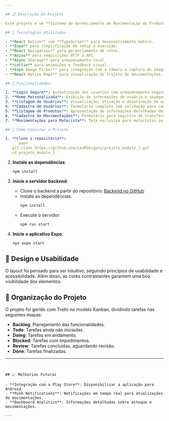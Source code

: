 ```yaml
---

## 📋 Descrição do Projeto

Este projeto é um **Sistema de Gerenciamento de Movimentação de Produtos** desenvolvido para uma rede de farmácias, com o objetivo de simplificar e centralizar o controle de produtos entre as filiais da empresa. A aplicação foi construída utilizando **React Native com TypeScript** e **Expo** e oferece uma interface intuitiva para gerenciar estoques, além de permitir um gerenciamento mais eficiente de usuários e movimentações.

## 🚀 Tecnologias Utilizadas

- **React Native** com **TypeScript** para desenvolvimento mobile.
- **Expo** para simplificação do setup e execução.
- **React Navigation** para gerenciamento de rotas.
- **Axios** para requisições HTTP à API.
- **Async Storage** para armazenamento local.
- **Lottie** para animações e feedback visual.
- **Expo Image Picker** para integração com a câmera e captura de imagens.
- **React Native Maps** para visualização do trajeto de movimentações.

## 📝 Funcionalidades

1. **Login Seguro**: Autenticação dos usuários com armazenamento seguro dos dados de login.
2. **Home Personalizada**: Exibição de informações do usuário e navegação para listagem de produtos e gerenciamento de usuários.
3. **Listagem de Usuários**: Visualização, ativação e desativação de usuários, com feedback visual de status.
4. **Cadastro de Usuários**: Formulário completo com validação para cadastro de novos usuários.
5. **Listagem de Produtos**: Apresentação de informações detalhadas dos produtos, incluindo pesquisa e filtragem.
6. **Cadastro de Movimentações**: Formulário para registro de transferências entre filiais.
7. **Movimentações para Motorista**: Tela exclusiva para motoristas iniciarem ou finalizarem entregas, com integração de câmera e mapas.

## 🔧 Como Executar o Projeto

1. **Clone o repositório**:
   ```bash
   git clone https://github.com/LeoRVergani/projeto_modulo_1.git
   cd projeto_modulo_1
   ```

2. **Instale as dependências**:
   ```bash
   npm install
   ```

3. **Inicie o servidor backend**:
   - Clone o backend a partir do repositório: [Backend no GitHub](https://github.com/DEVinHouse-Clamed-V3/template_m1)
   - Instale as dependências:
     ```bash
     npm install
     ```
   - Execute o servidor:
     ```bash
     npm run start
     ```

4. **Inicie o aplicativo Expo**:
   ```bash
   npx expo start
   ```

## 🎨 Design e Usabilidade

O layout foi pensado para ser intuitivo, seguindo princípios de usabilidade e acessibilidade. Além disso, as cores contrastantes garantem uma boa visibilidade dos elementos.

## 🔄 Organização do Projeto

O projeto foi gerido com Trello no modelo Kanban, dividindo tarefas nas seguintes etapas:
- **Backlog**: Planejamento das funcionalidades.
- **Todo**: Tarefas ainda não iniciadas.
- **Doing**: Tarefas em andamento.
- **Blocked**: Tarefas com impedimentos.
- **Review**: Tarefas concluídas, aguardando revisão.
- **Done**: Tarefas finalizadas.

---
```


## 📈 Melhorias Futuras

- **Integração com a Play Store**: Disponibilizar a aplicação para Android.
- **Push Notifications**: Notificações em tempo real para atualizações de movimentações.
- **Dashboard Analítico**: Informações detalhadas sobre estoque e movimentações.

---
